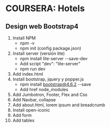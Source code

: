 # COURSERA: Hotels

## Design web Bootstrap4

1. Install NPM
   * npm -v
   * npm init (config package.json)
2. Install server (versión lite)
   * npm install lite-server --save-dev 
   * Add script "dev": "lite-server"
   * npm run dev
3. Add index.html
4. Install bootstrap, jquery y popper.js
   * npm install bootstrap@4.6.2 --save
   * Add href node_modules
5. Add Jumbotron, Footer, Flex and Css
6. Add Navbar, collapse
7. Add about.html, lorem ipsum and breadcrumb
8. Install open-iconic
9. Add form
10. Add tables